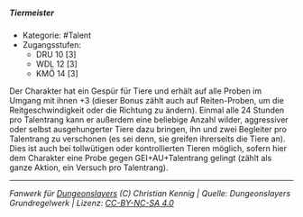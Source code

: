 <!---
Dies ist ein Fanwerk für DUNGEONSLAYERS (C) von Christian Kennig

Quellen:      [Dungeonslayers Grundregelwerk](https://www.f-space.de/ds4/downloads.html)
              [Talentbeschreibungen](https://www.f-space.de/ds4/tools-talentcards.html)
License:      [CC-BY-NC-SA 4.0](https://creativecommons.org/licenses/by-nc-sa/4.0/deed.de)
Richtlinien:  [Fanwerkrichtlinien](https://www.dungeonslayers.net/fanwerk-richtlinien/)
Autor:        Zauberlehrling
-->

  
##### Tiermeister  
- Kategorie: #Talent  
- Zugangsstufen:  
  - DRU 10 [3]  
  - WDL 12 [3]  
  - KMÖ 14 [3]  

Der Charakter hat ein Gespür für Tiere und erhält auf alle Proben im Umgang mit ihnen +3 (dieser Bonus zählt auch auf Reiten-Proben, um die Reitgeschwindigkeit oder die Richtung zu ändern). Einmal alle 24 Stunden pro Talentrang kann er außerdem eine beliebige Anzahl wilder, aggressiver oder selbst ausgehungerter Tiere dazu bringen, ihn und zwei Begleiter pro Talentrang zu verschonen (es sei denn, sie greifen ihrerseits die Tiere an). Dies ist auch bei tollwütigen oder kontrollierten Tieren möglich, sofern hier dem Charakter eine Probe gegen GEI+AU+Talentrang gelingt (zählt als ganze Aktion, ein Versuch pro Talentrang).


___  
*Fanwerk für [Dungeonslayers](https://www.dungeonslayers.net/) (C) Christian Kennig | Quelle: Dungeonslayers Grundregelwerk | Lizenz: [CC-BY-NC-SA 4.0](https://creativecommons.org/licenses/by-nc-sa/4.0/deed.de)*  